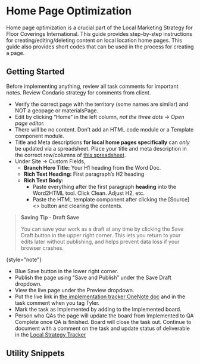 # Home Page Optimization

Home page optimization is a crucial part of the Local Marketing Strategy for Floor Coverings International. This guide provides step-by-step instructions for creating/editing/deleting content on local location home pages. This guide also provides short codes that can be used in the process for creating a page. 

## Getting Started
Before implementing anything, review all task comments for important notes. Review Condario strategy for comments from client.

- Verify the correct page with the territory (some names are similar) and NOT a geopage or materialsPage.
- Edit by clicking “Home” in the left column, _not the three dots &rarr; Open page editor._
- There will be no content. Don’t add an HTML code module or a Template component module.
- Title and Meta descriptions **for local home pages specifically** can _only_ be updated via a spreadsheet. Place your title and meta description in the correct row/columns of [this spreadsheet](https://oneupweb.sharepoint.com/:x:/s/FloorCoveringsInternationalExternal/EWRF3QPQuG1Ei97xeEAV-WUBaN4rpiNVHh6p_6o6aOYAIg?e=IwPV8h).
- Under Site &rarr; Custom Fields,
  - **Branch Hero Title:** Your H1 heading from the Word Doc.
  - **Rich Text Heading:** First paragraph’s H2 heading
  - **Rich Text Body:**
    - Paste everything after the first paragraph **heading** into the Word2HTML tool. Click Clean. Adjust H2, etc.
    - Paste the HTML template component after clicking the [Source] <> button and clearing the contents.
> **Saving Tip - Draft Save**
>
> You can save your work as a draft at any time by clicking the Save Draft button in the upper right corner. This lets you return to your edits later without publishing, and helps prevent data loss if your browser crashes.
>
{style="note"}
  - Blue Save button in the lower right corner.
- Publish the page using “Save and Publish” under the Save Draft dropdown.
- View the live page under the Preview dropdown.
- Put the live link in [the implementation tracker OneNote doc](https://oneupweb.sharepoint.com/sites/localmarketing/_layouts/15/Doc.aspx?sourcedoc=%7b5b70e07d-8986-4311-b652-89f81c07c4fc%7d&action=edit&wd=target%28Implementation.one%7C63218e3a-35e4-44ee-9d32-0d2eebc94973%2FImplementation%20Tracker%20for%20Speed%7Ce61d5783-3283-4ddb-9c36-af6c8ecb65ef%2F%29&wdorigin=NavigationUrl) and in the task comment when you tag Tyler.
- Mark the task as Implemented by adding to the Implemented board.
- Person who QAs the page will update the board from Implemented to QA Complete once QA is finished. Board will close the task out. Continue to document with a comment on the task and update status of deliverable in the [Local Strategy Tracker](https://oneupweb.sharepoint.com/:x:/s/client-floorcoveringsinternational/EfKwXOnspC5KvtM0KhJasMEBnPwhZBG3vZKykoTFTr2E-w?e=KhmanZ)


## Utility Snippets

<include from="utility-codes.md" element-id="css-utility-classes"></include>
<include from="utility-codes.md" element-id="button-options"></include>
<include from="utility-codes.md" element-id="one-column-list-style"></include>
<include from="utility-codes.md" element-id="two-column-split-layout"></include>
